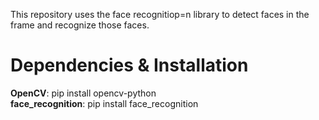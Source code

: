 This repository uses the face recognitiop=n library to detect faces in the frame and recognize those faces.

# Dependencies & Installation
__OpenCV__: pip install opencv-python<br>
__face_recognition__: pip install face_recognition<br>

